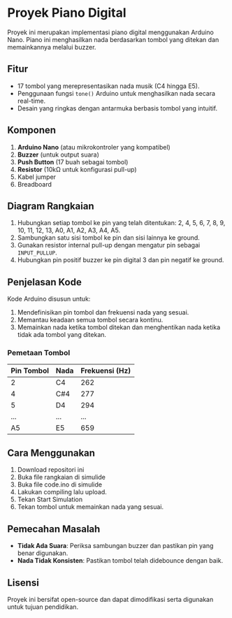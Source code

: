 # Proyek Piano Digital

Proyek ini merupakan implementasi piano digital menggunakan Arduino Nano. Piano ini menghasilkan nada berdasarkan tombol yang ditekan dan memainkannya melalui buzzer.

## Fitur
- 17 tombol yang merepresentasikan nada musik (C4 hingga E5).
- Penggunaan fungsi `tone()` Arduino untuk menghasilkan nada secara real-time.
- Desain yang ringkas dengan antarmuka berbasis tombol yang intuitif.

## Komponen
1. **Arduino Nano** (atau mikrokontroler yang kompatibel)
2. **Buzzer** (untuk output suara)
3. **Push Button** (17 buah sebagai tombol)
4. **Resistor** (10kΩ untuk konfigurasi pull-up)
5. Kabel jumper
6. Breadboard

## Diagram Rangkaian
1. Hubungkan setiap tombol ke pin yang telah ditentukan: 2, 4, 5, 6, 7, 8, 9, 10, 11, 12, 13, A0, A1, A2, A3, A4, A5.
2. Sambungkan satu sisi tombol ke pin dan sisi lainnya ke ground.
3. Gunakan resistor internal pull-up dengan mengatur pin sebagai `INPUT_PULLUP`.
4. Hubungkan pin positif buzzer ke pin digital 3 dan pin negatif ke ground.

## Penjelasan Kode
Kode Arduino disusun untuk:
1. Mendefinisikan pin tombol dan frekuensi nada yang sesuai.
2. Memantau keadaan semua tombol secara kontinu.
3. Memainkan nada ketika tombol ditekan dan menghentikan nada ketika tidak ada tombol yang ditekan.

### Pemetaan Tombol
| Pin Tombol | Nada  | Frekuensi (Hz) |
|------------|-------|----------------|
| 2          | C4    | 262            |
| 4          | C#4   | 277            |
| 5          | D4    | 294            |
| ...        | ...   | ...            |
| A5         | E5    | 659            |

## Cara Menggunakan
1. Download repositori ini
2. Buka file rangkaian di simulide
3. Buka file code.ino di simulide
4. Lakukan compiling lalu upload.
5. Tekan Start Simulation
6. Tekan tombol untuk memainkan nada yang sesuai.

## Pemecahan Masalah
- **Tidak Ada Suara**: Periksa sambungan buzzer dan pastikan pin yang benar digunakan.
- **Nada Tidak Konsisten**: Pastikan tombol telah didebounce dengan baik.

## Lisensi
Proyek ini bersifat open-source dan dapat dimodifikasi serta digunakan untuk tujuan pendidikan.

